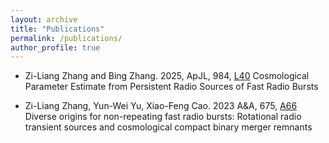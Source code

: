 ```yaml
---
layout: archive
title: "Publications"
permalink: /publications/
author_profile: true
---
```

* Zi-Liang Zhang and Bing Zhang. 2025, ApJL, 984, [L40](https://ui.adsabs.harvard.edu/abs/2025ApJ...984L..40Z/abstract)  Cosmological Parameter Estimate from Persistent Radio Sources of Fast Radio Bursts

* Zi-Liang Zhang, Yun-Wei Yu, Xiao-Feng Cao. 2023 A&A, 675, [A66](https://ui.adsabs.harvard.edu/abs/2023A%26A...675A..66Z/abstract) Diverse origins for non-repeating fast radio bursts: Rotational radio transient sources and cosmological compact binary merger remnants

